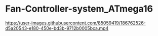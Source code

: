 # Fan-Controller-system_ATmega16




https://user-images.githubusercontent.com/85059419/186762526-d5a20543-e180-450e-bd3b-9712b0005bca.mp4



